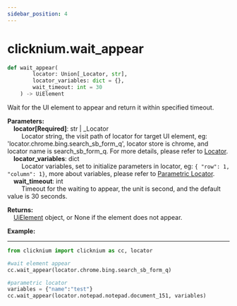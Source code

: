 ```yaml
---
sidebar_position: 4
---
```

# clicknium.wait_appear
```python
def wait_appear(
        locator: Union[_Locator, str],
        locator_variables: dict = {},
        wait_timeout: int = 30
    ) -> UiElement
```

Wait for the UI element to appear and return it within specified timeout.

**Parameters:**  
    &emsp;**locator[Required]**: str | _Locator   
        &emsp;&emsp; Locator string, the visit path of locator for target UI element, eg: 'locator.chrome.bing.search_sb_form_q', locator store is chrome, and locator name is search_sb_form_q. For more details, please refer to [Locator](./../../../concepts/locator.md).  
    &emsp;**locator_variables**: dict   
        &emsp;&emsp; Locator variables, set to initialize parameters in locator, eg: `{ "row": 1,  "column": 1}`, more about variables, please refer to [Parametric Locator](./../../../concepts/locator.md#parametric-locator).   
    &emsp;**wait_timeout**: int  
        &emsp;&emsp; Timeout for the waiting to appear, the unit is second, and the default value is 30 seconds. 

**Returns:**  
    &emsp;[UiElement](./../uielement/uielement.md) object, or None if the element does not appear.  


**Example:**
***
```python
from clicknium import clicknium as cc, locator

#wait element appear
cc.wait_appear(locator.chrome.bing.search_sb_form_q)

#parametric locator
variables = {"name":"test"}
cc.wait_appear(locator.notepad.notepad.document_151, variables)
```